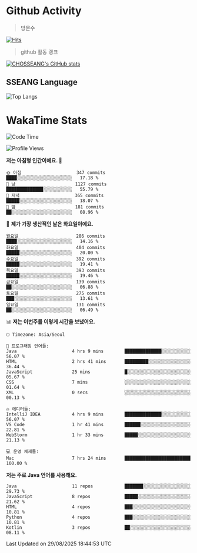 <!--
**CHOSSEANG/CHOSSEANG** is a ✨ _special_ ✨ repository because its `README.md` (this file) appears on your GitHub profile.

Here are some ideas to get you started:

- 🔭 I’m currently working on ...
- 🌱 I’m currently learning ...
- 👯 I’m looking to collaborate on ...
- 🤔 I’m looking for help with ...
- 💬 Ask me about ...
- 📫 How to reach me: ...
- 😄 Pronouns: ...
- ⚡ Fun fact: ...
-->

# Github Activity
> 방문수

[![Hits](https://hits.seeyoufarm.com/api/count/incr/badge.svg?url=https%3A%2F%2Fgithub.com%2FCHOSSEANG&count_bg=%238AED3E&title_bg=%23495358&icon=electron.svg&icon_color=%23E7E7E7&title=CHOSSEANG&edge_flat=false)](https://hits.seeyoufarm.com)
> github 활동 랭크

[![CHOSSEANG's GitHub stats](https://github-readme-stats.vercel.app/api?username=CHOSSEANG)](https://github.com/CHOSSEANG/github-readme-stats)

## SSEANG Language
![Top Langs](https://github-readme-stats.vercel.app/api/top-langs/?username=CHOSSEANG&layout=compact)

# WakaTime Stats

<!--START_SECTION:waka-->
![Code Time](http://img.shields.io/badge/Code%20Time-814%20hrs%2047%20mins-blue)

![Profile Views](http://img.shields.io/badge/Profile%20Views-0-blue)

**저는 아침형 인간이에요. 🐤** 

```text
🌞 아침                     347 commits         ████░░░░░░░░░░░░░░░░░░░░░   17.18 % 
🌆 낮　                     1127 commits        ██████████████░░░░░░░░░░░   55.79 % 
🌃 저녁                     365 commits         █████░░░░░░░░░░░░░░░░░░░░   18.07 % 
🌙 밤　                     181 commits         ██░░░░░░░░░░░░░░░░░░░░░░░   08.96 % 
```
📅 **제가 가장 생산적인 날은 화요일이에요.** 

```text
월요일                      286 commits         ████░░░░░░░░░░░░░░░░░░░░░   14.16 % 
화요일                      404 commits         █████░░░░░░░░░░░░░░░░░░░░   20.00 % 
수요일                      392 commits         █████░░░░░░░░░░░░░░░░░░░░   19.41 % 
목요일                      393 commits         █████░░░░░░░░░░░░░░░░░░░░   19.46 % 
금요일                      139 commits         ██░░░░░░░░░░░░░░░░░░░░░░░   06.88 % 
토요일                      275 commits         ███░░░░░░░░░░░░░░░░░░░░░░   13.61 % 
일요일                      131 commits         ██░░░░░░░░░░░░░░░░░░░░░░░   06.49 % 
```


📊 **저는 이번주를 이렇게 시간을 보냈어요.** 

```text
🕑︎ Timezone: Asia/Seoul

💬 프로그래밍 언어들: 
Java                     4 hrs 9 mins        ██████████████░░░░░░░░░░░   56.07 % 
HTML                     2 hrs 41 mins       █████████░░░░░░░░░░░░░░░░   36.44 % 
JavaScript               25 mins             █░░░░░░░░░░░░░░░░░░░░░░░░   05.67 % 
CSS                      7 mins              ░░░░░░░░░░░░░░░░░░░░░░░░░   01.64 % 
XML                      0 secs              ░░░░░░░░░░░░░░░░░░░░░░░░░   00.13 % 

🔥 에디터들: 
IntelliJ IDEA            4 hrs 9 mins        ██████████████░░░░░░░░░░░   56.07 % 
VS Code                  1 hr 41 mins        ██████░░░░░░░░░░░░░░░░░░░   22.81 % 
WebStorm                 1 hr 33 mins        █████░░░░░░░░░░░░░░░░░░░░   21.13 % 

💻 운영 체제들: 
Mac                      7 hrs 24 mins       █████████████████████████   100.00 % 
```

**저는 주로 Java 언어를 사용해요.** 

```text
Java                     11 repos            ███████░░░░░░░░░░░░░░░░░░   29.73 % 
JavaScript               8 repos             █████░░░░░░░░░░░░░░░░░░░░   21.62 % 
HTML                     4 repos             ███░░░░░░░░░░░░░░░░░░░░░░   10.81 % 
Python                   4 repos             ███░░░░░░░░░░░░░░░░░░░░░░   10.81 % 
Kotlin                   3 repos             ██░░░░░░░░░░░░░░░░░░░░░░░   08.11 % 
```




 Last Updated on 29/08/2025 18:44:53 UTC
<!--END_SECTION:waka-->
